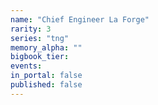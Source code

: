 ```yaml
---
name: "Chief Engineer La Forge"
rarity: 3
series: "tng"
memory_alpha: ""
bigbook_tier:
events:
in_portal: false
published: false
---
```


